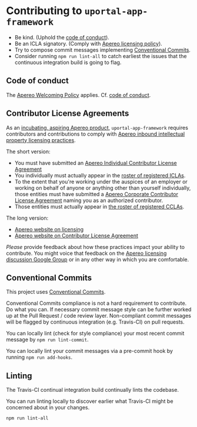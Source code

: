 # Contributing to `uportal-app-framework`

+ Be kind. (Uphold the [code of conduct][]).
+ Be an ICLA signatory. (Comply with [Apereo licensing policy][Apereo website on licensing]).
+ Try to compose commit messages implementing [Conventional Commits][].
+ Consider running `npm run lint-all` to catch earliest the issues that the
  continuous integration build is going to flag.

## Code of conduct

The [Apereo Welcoming Policy][] applies. Cf. [code of conduct][].

## Contributor License Agreements

As an [incubating, aspiring Apereo product][uportal-home website on incubating], `uportal-app-framework` requires contributors and contributions to comply with [Apereo inbound intellectual property licensing practices][].

The short version:

+ You must have submitted an [Apereo Individual Contributor License Agreement][]
+ You individually must actually appear in the [roster of registered ICLAs][Apereo CLA roster].
+ To the extent that you're working under the auspices of an employer or working on behalf of anyone or anything other than yourself individually, those entities must have submitted a [Apereo Corporate Contributor License Agreement][] naming you as an authorized contributor.
+ Those entities must actually appear in [the roster of registered CCLAs][Apereo CLA roster].

The long version:

+ [Apereo website on licensing][]
+ [Apereo website on Contributor License Agreement][]

*Please* provide feedback about how these practices impact your ability to contribute. You might voice that feedback on the [Apereo licensing discussion Google Group][] or in any other way in which you are comfortable.

## Conventional Commits

This project uses [Conventional Commits][].

Conventional Commits compliance is not a hard requirement to contribute. Do
what you can. If necessary commit message style can be further worked up at the
Pull Request / code review layer. Non-compliant commit messages will be flagged
by continuous integration (e.g. Travis-CI) on pull requests.

You can locally lint (check for style compliance) your most recent commit message by `npm run lint-commit`.

You can locally lint your commit messages via a pre-commit hook by running `npm run add-hooks`.

## Linting

The Travis-CI continual integration build continually lints the codebase.

You can run linting locally to discover earlier what Travis-CI might be
concerned about in your changes.

`npm run lint-all`

[uportal-home website on incubating]: http://uportal-project.github.io/uportal-home/apereo-incubation.html
[Apereo inbound intellectual property licensing practices]: https://www.apereo.org/licensing/practices
[Apereo Individual Contributor License Agreement]: https://www.apereo.org/sites/default/files/Licensing%20Agreements/apereo-icla.pdf
[Apereo Corporate Contributor License Agreement]: https://www.apereo.org/sites/default/files/Licensing%20Agreements/apereo-ccla.pdf
[Apereo website on licensing]: https://www.apereo.org/licensing
[Apereo website on Contributor License Agreement]: https://www.apereo.org/licensing/agreements
[Apereo licensing discussion Google Group]: https://groups.google.com/a/apereo.org/forum/#!forum/licensing-discuss
[Apereo CLA roster]: http://licensing.apereo.org/completed-clas
[Apereo Welcoming Policy]: https://www.apereo.org/content/apereo-welcoming-policy
[Conventional Commits]: https://conventionalcommits.org/
[code of conduct]: ../CODE_OF_CONDUCT.md
